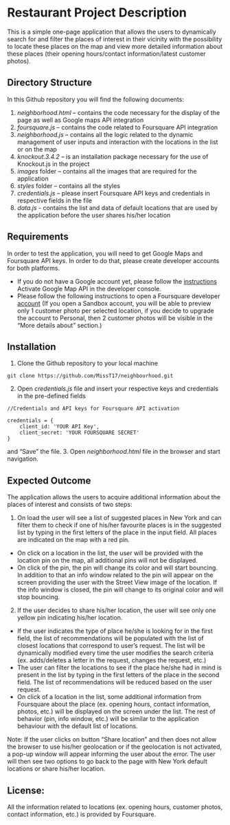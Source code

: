 # Restaurant Project Description
This is a simple one-page application that allows the users to dynamically search for and filter the places of interest in their vicinity with the possibility to locate these places on the map and view more detailed information about these places (their opening hours/contact information/latest customer photos).  

## Directory Structure
In this Github repository you will find the following documents:

1. *neighborhood.html* – contains the code necessary for the display of the page as well as Google maps API integration
2. *foursquare.js* –  contains the code related to Foursquare API integration
3. *neighborhood.js* – contains all the logic related to the dynamic management of user inputs and interaction with the locations in the list or on the map
4. *knockout.3.4.2* – is an installation package necessary for the use of Knockout.js in the project
5. *images* folder –  contains all the images that are required for the application
6. *styles* folder – contains all the styles
7. *credentials.js* –  please insert Foursquare API keys and credentials in respective fields in the file
8. *data.js* - contains the list and data of default locations that are used by the application before the user shares his/her location 

## Requirements
In order to test the application, you will need to get Google Maps and Foursquare API keys. In order to do that, please create developer accounts for both platforms.
- If you do not have a Google account yet, please follow the [instructions](https://cloud.google.com/maps-platform/maps/)
Activate Google Map API in the developer console.
- Please follow the following instructions to open a Foursquare developer [account](https://foursquare.com/developers/login?continue=%2Fdevelopers%2Fapps) (If you open a Sandbox account, you will be able to preview only 1 customer photo per selected location, if you decide to upgrade the account to Personal, then 2 customer photos will be visible in the “More details about” section.)

## Installation
1. Clone the Github repository to your local machine
```
git clone https://github.com/MissT17/neighbourhood.git
```

2. Open *credentials.js* file and insert your respective keys and credentials in the pre-defined fields
```
//Credentials and API keys for Foursquare API activation

credentials = {
    client_id: 'YOUR API Key',
    client_secret: 'YOUR FOURSQUARE SECRET'
}
```
and “Save” the file.
3. Open *neighborhood.html* file in the browser and start navigation.

## Expected Outcome
The application allows the users to acquire additional information about the places of interest and consists of two steps:
1. On load the user will see a list of suggested places in New York and can filter them to check if one of his/her favourite places is in the suggested list by typing in the first letters of the place in the input field. All places are indicated on the map with a red pin.
- On click on a location in the list, the user will be provided with the location pin on the map, all additional pins will not be displayed.
- On click of the pin, the pin will change its color and will start bouncing. In addition to that an info window related to the pin will appear on the screen providing the user with the Street View image of the location. If the info window is closed, the pin will change to its original color and will stop bouncing.
2. If the user decides to share his/her location, the user will see only one yellow pin indicating his/her location.
- If the user indicates the type of place he/she is looking for in the first field, the list of recommendations will be populated with the list of closest locations that correspond to user’s request. The list will be dynamically modified every time the user modifies the search criteria (ex. adds/deletes a letter in the request, changes the request, etc.)
- The user can filter the locations to see if the place he/she had in mind is present in the list by typing in the first letters of the place in the second field. The list of recommendations will be reduced based on the user request.
- On click of a location in the list, some additional information from Foursquare about the place (ex. opening hours, contact information, photos, etc.) will be displayed on the screen under the list. The rest of behavior (pin, info window, etc.) will be similar to the application behaviour with the default list of locations.

Note: If the user clicks on button “Share location” and then does not allow the browser to use his/her geolocation or if the geolocation is not activated, a pop-up window will appear informing the user about the error. The user will then see two options to go back to the page with New York default locations or share his/her location. 

## License:
All the information related to locations (ex. opening hours, customer photos, contact information, etc.) is provided by Foursquare.